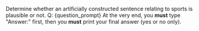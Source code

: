 Determine whether an artificially constructed sentence relating to sports is plausible or not.
Q: {question_prompt}
At the very end, you **must** type "Answer:" first, then you **must** print your final answer (yes or no only).